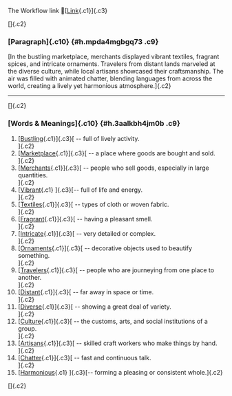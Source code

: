 The Workflow link
👏[[Link](https://www.google.com/url?q=http://www.google.com&sa=D&source=editors&ust=1757543919250296&usg=AOvVaw2rPIVQmAkixW1wxhqjW9U-){.c1}]{.c3}

[]{.c2}

### [Paragraph]{.c10} {#h.mpda4mgbgq73 .c9}

[In the bustling marketplace, merchants displayed vibrant textiles,
fragrant spices, and intricate ornaments. Travelers from distant lands
marveled at the diverse culture, while local artisans showcased their
craftsmanship. The air was filled with animated chatter, blending
languages from across the world, creating a lively yet harmonious
atmosphere.]{.c2}

------------------------------------------------------------------------

[]{.c2}

### [Words & Meanings]{.c10} {#h.3aalkbh4jm0b .c9}

1.  [[Bustling](https://www.google.com/url?q=http://www.google.com&sa=D&source=editors&ust=1757543919250947&usg=AOvVaw0TBQhcZoI0xu1zJBVwsV7n){.c1}]{.c3}[ --
    full of lively activity.\
    ]{.c2}
2.  [[Marketplace](https://www.google.com/url?q=http://www.google.com&sa=D&source=editors&ust=1757543919251089&usg=AOvVaw2a0VJvLcVStEU2wF0KRCxJ){.c1}]{.c3}[ --
    a place where goods are bought and sold.\
    ]{.c2}
3.  [[Merchants](https://www.google.com/url?q=http://www.google.com&sa=D&source=editors&ust=1757543919251243&usg=AOvVaw3SM3h502FouzUWEf1ecWVS){.c1}]{.c3}[ --
    people who sell goods, especially in large quantities.\
    ]{.c2}
4.  [[Vibrant](https://www.google.com/url?q=http://www.google.com&sa=D&source=editors&ust=1757543919251396&usg=AOvVaw2iji98qCsEx_BuN4v5W2iG){.c1}
    ]{.c3}[-- full of life and energy.\
    ]{.c2}
5.  [[Textiles](https://www.google.com/url?q=http://www.google.com&sa=D&source=editors&ust=1757543919251507&usg=AOvVaw2BWlaHFfRrac_YbZjnTQLB){.c1}]{.c3}[ --
    types of cloth or woven fabric.\
    ]{.c2}
6.  [[Fragrant](https://www.google.com/url?q=http://www.google.com&sa=D&source=editors&ust=1757543919251615&usg=AOvVaw25gmhVy5WXkA-BnvntPQ3o){.c1}]{.c3}[ --
    having a pleasant smell.\
    ]{.c2}
7.  [[Intricate](https://www.google.com/url?q=http://www.google.com&sa=D&source=editors&ust=1757543919251717&usg=AOvVaw0G2cuVgpzeQqaykXs1h30B){.c1}]{.c3}[ --
    very detailed or complex.\
    ]{.c2}
8.  [[Ornaments](https://www.google.com/url?q=http://www.google.com&sa=D&source=editors&ust=1757543919251819&usg=AOvVaw3yyc-sexlq6CXZxpMzk0S1){.c1}]{.c3}[ --
    decorative objects used to beautify something.\
    ]{.c2}
9.  [[Travelers](https://www.google.com/url?q=http://www.google.com&sa=D&source=editors&ust=1757543919251938&usg=AOvVaw3XdF54S8WGttIW7bbFwkMB){.c1}]{.c3}[ --
    people who are journeying from one place to another.\
    ]{.c2}
10. [[Distant](https://www.google.com/url?q=http://www.google.com&sa=D&source=editors&ust=1757543919252074&usg=AOvVaw109FEZ9QspM2sRFtlqx5S0){.c1}]{.c3}[ --
    far away in space or time.\
    ]{.c2}
11. [[Diverse](https://www.google.com/url?q=http://www.google.com&sa=D&source=editors&ust=1757543919252176&usg=AOvVaw38ovQfUBSO-6k604iakT_s){.c1}]{.c3}[ --
    showing a great deal of variety.\
    ]{.c2}
12. [[Culture](https://www.google.com/url?q=http://www.google.com&sa=D&source=editors&ust=1757543919252283&usg=AOvVaw0SdItph-A2iy9M_c2HXc0E){.c1}]{.c3}[ --
    the customs, arts, and social institutions of a group.\
    ]{.c2}
13. [[Artisans](https://www.google.com/url?q=http://www.google.com&sa=D&source=editors&ust=1757543919252417&usg=AOvVaw0FHPA32gbSp5b3y5qYSzvu){.c1}]{.c3}[ --
    skilled craft workers who make things by hand.\
    ]{.c2}
14. [[Chatter](https://www.google.com/url?q=http://www.google.com&sa=D&source=editors&ust=1757543919252547&usg=AOvVaw2LeUfSINiyVdOEGTBNpRIU){.c1}]{.c3}[ --
    fast and continuous talk.\
    ]{.c2}
15. [[Harmonious](https://www.google.com/url?q=http://www.google.com&sa=D&source=editors&ust=1757543919252655&usg=AOvVaw1pGQlWnxuOL9y4SdklO1XB){.c1}
    ]{.c3}[-- forming a pleasing or consistent whole.]{.c2}

[]{.c2}
